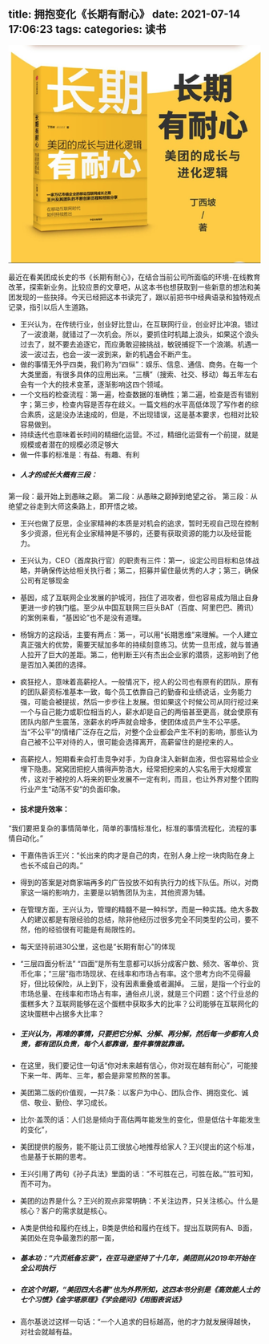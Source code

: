 title: 拥抱变化《长期有耐心》
date: 2021-07-14  17:06:23
tags:
categories: 读书
---


![长期有耐心](/images/changqiyounaixin.png)

最近在看美团成长史的书《长期有耐心》，在结合当前公司所面临的环境-在线教育改革，探索新业务。比较应景的文章吧，从这本书也想获取到一些新意的想法和美团发现的一些抉择。今天已经把这本书读完了，跟以前把书中经典语录和独特观点记录，指引以后人生道路。
- 王兴认为，在传统行业，创业好比登山，在互联网行业，创业好比冲浪。错过了一波浪潮，就错过了一次机会。所以，要抓住时机踏上浪头，如果这个浪头过去了，就不要去追逐它，而应勇敢迎接挑战，敏锐捕捉下一个浪潮。机遇一波一波过去，也会一波一波到来，新的机遇会不断产生。
- 做的事情无外乎四类，我们称为“四纵”：娱乐、信息、通信、商务。在每一个大类里面，有很多具体的应用出来。“三横”（搜索、社交、移动）每五年左右会有一个大的技术变革，逐渐影响这四个领域。
- 一个文档的检查流程：第一遍，检查数据的准确性；第二遍，检查是否有错别字；第三步，检查内容是否存在歧义。一篇文档的水平高低体现了写作者的综合素质，这是没办法速成的，但是，不出现错误，这是基本要求，也相对比较容易做到。
- 持续迭代也意味着长时间的精细化运营。不过，精细化运营有一个前提，就是规模或者潜在的规模必须足够大
- 做一件事的标准是：有益、有趣、有利
- ##### 人才的成长大概有三段：
第一段：最开始上到愚昧之巅。
第二段：从愚昧之巅掉到绝望之谷。
第三段：从绝望之谷走到大师这条路上，即开悟之坡。

- 王兴也做了反思，企业家精神的本质是对机会的追求，暂时无视自己现在控制多少资源，但光有企业家精神是不够的，还要有获取资源的能力以及经营能力。

- 王兴认为，CEO（首席执行官）的职责有三件：第一，设定公司目标和总体战略，并确保传达给相关执行者；第二，招募并留住最优秀的人才；第三，确保公司有足够现金

- 基因，成了互联网企业发展的护城河，挡住了进攻者，但也容易成为阻止自身更进一步的铁门槛。至少从中国互联网三巨头BAT（百度、阿里巴巴、腾讯）的案例来看，“基因论”也不是没有道理。

- 杨锦方的这段话，主要有两点：第一，可以用“长期思维”来理解。一个人建立真正强大的优势，需要天赋加多年的持续刻意练习。优势一旦形成，就与普通人拉开了巨大的差距。第二，他判断王兴有杰出企业家的潜质，这影响到了他是否加入美团的选择。

- 疯狂挖人，意味着高薪挖人。一般情况下，挖人的公司也有原有的团队，原有的团队薪资标准基本一致，每个员工依靠自己的勤奋和业绩说话，业务能力强，可能会被提拔，然后一步步往上发展。但如果这个时候公司从同行挖过来一个与自己能力或职位相当的人，薪水却是自己的两倍甚至更高，就会使原有团队内部产生震荡，涨薪水的呼声就会增多，使团体成员产生不公平感。当“不公平”的情绪广泛存在之后，对整个企业都会产生不利的影响，那些认为自己被不公平对待的人，很可能会选择离开，高薪留住的是挖来的人。
- 高薪挖人，短期看来会打击竞争对手，为自身注入新鲜血液，但也容易给企业埋下隐患。窝窝团把挖人搞得声势浩大，经常把挖来的人实名用于大规模宣传，这对于被挖的人将来的职业发展不一定有利，而且，也让外界对整个团购行业产生“动荡不安”的负面印象。

- #### 技术提升效率：
“我们要把复杂的事情简单化，简单的事情标准化，标准的事情流程化，流程的事情自动化。”

- 干嘉伟告诉王兴：“长出来的肉才是自己的肉，在别人身上挖一块肉贴在身上也长不成自己的肉。”

- 得到的答案是对商家端再多的广告投放不如有执行力的线下队伍。所以，对商家这一端的影响力，主要是以销售团队为主，其他资源为辅。


- 在管理方面，王兴认为，管理的精髓不是一种科学，而是一种实践。绝大多数人的建议都是有限经验的总结，除非他经历过很多完全不同类型的公司，要不然，他的经验很有可能是有局限性的。

- 每天坚持前进30公里，这也是“长期有耐心”的体现

- “三层四面分析法”
“四面”是所有生意都可以拆分成客户数、频次、客单价、货币化率；“三层”指市场现状、在线率和市场占有率。这个思考方向不见得最好，但比较保险，从上到下，没有因素重叠或者漏掉。
三层，是指一个行业的市场总量、在线率和市场占有率，通俗点儿说，就是三个问题：这个行业总的蛋糕多大？互联网能够在这个蛋糕中获取多大的比率？公司能够在互联网化的这块蛋糕中占据多大比率？

- ##### 王兴认为，再难的事情，只要把它分解、分解、再分解，然后每一步都有人负责，都有团队负责，每个人都靠谱，整件事情就靠谱。

- 在这里，我们要记住一句话“你对未来越有信心，你对现在越有耐心”，可能接下来一年、两年、三年，都会是非常煎熬的苦事。

- 美团第二版的价值观，一共7条：以客户为中心、团队合作、拥抱变化、诚信、敬业、勤俭、学习成长。

- 比尔·盖茨的话：人们总是倾向于高估两年能发生的变化，但是低估十年能发生的变化”，

- 美团提供的服务，能不能让员工很放心地推荐给家人？王兴提出的这个标准，也是基于长期的思考。

- 王兴引用了两句《孙子兵法》里面的话：“不可胜在己，可胜在敌。”“胜可知，而不可为。

-  美团的边界是什么？王兴的观点非常明确：不关注边界，只关注核心。什么是核心？客户的需求就是核心。

- A类是供给和履约在线上，B类是供给和履约在线下。提出互联网有A、B面，美团处在竞争最激烈的那一面，

- ##### 基本功：“六页纸备忘录”，在亚马逊坚持了十几年，美团则从2019年开始在全公司执行

-  ##### 在这个时期，“美团四大名著”也为外界所知，这四本书分别是《高效能人士的七个习惯》《金字塔原理》《学会提问》《用图表说话》

-  高尔基说过这样一句话：“一个人追求的目标越高，他的才力就发展得越快，对社会就越有益。








